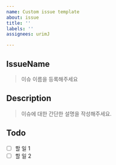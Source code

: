 ```yaml
---
name: Custom issue template
about: issue
title: ''
labels: ''
assignees: urimJ

---
```


## IssueName
> 이슈 이름을 등록해주세요

## Description
> 이슈에 대한 간단한 설명을 작성해주세요.

## Todo
- [ ] 할 일 1
- [ ] 할 일 2
